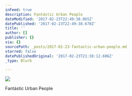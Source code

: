 ```yaml
---
inFeed: true
description: Fantástic Urban People
dateModified: '2017-02-23T22:49:38.065Z'
datePublished: '2017-02-23T22:49:38.670Z'
title: ''
author: []
publisher: {}
via: {}
sourcePath: _posts/2017-02-23-fantastic-urban-people.md
starred: false
datePublishedOriginal: '2017-02-23T21:38:12.606Z'
_type: Blurb

---
```

![](https://the-grid-user-content.s3-us-west-2.amazonaws.com/f9eb271e-0413-4518-8d68-ad9a7dc8faa7.jpg)

Fantástic Urban People